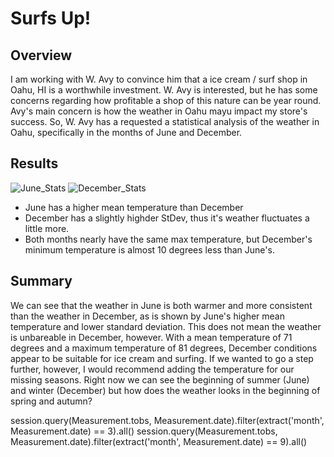 # Surfs Up!
## Overview
I am working with W. Avy to convince him that a ice cream / surf shop in Oahu, HI is a worthwhile investment. W. Avy is interested, but he has some concerns regarding how profitable a shop of this nature can be year round. Avy's main concern is how the weather in Oahu mayu impact my store's success. So, W. Avy has a requested a statistical analysis of the weather in Oahu, specifically in the months of June and December.

## Results
![June_Stats](https://user-images.githubusercontent.com/99751636/166503451-67dca6a5-693f-46ff-968d-c206f71839b5.png)
![December_Stats](https://user-images.githubusercontent.com/99751636/166503463-b72d230c-3f34-4e16-b7c3-2e55526b87f0.png)

* June has a higher mean temperature than December
* December has a slightly highder StDev, thus it's weather fluctuates a little more.
* Both months nearly have the same max temperature, but December's minimum temperature is almost 10 degrees less than June's.


## Summary
We can see that the weather in June is both warmer and more consistent than the weather in December, as is shown by June's higher mean temperature and lower standard deviation. This does not mean the weather is unbareable in December, however. With a mean temperature of 71 degrees and a maximum temperature of 81 degrees, December conditions appear to be suitable for ice cream and surfing. If we wanted to go a step further, however, I would recommend adding the temperature for our missing seasons. Right now we can see the beginning of summer (June) and winter (December) but how does the weather looks in the beginning of spring and autumn?

session.query(Measurement.tobs, Measurement.date).filter(extract('month', Measurement.date) == 3).all()
session.query(Measurement.tobs, Measurement.date).filter(extract('month', Measurement.date) == 9).all()
